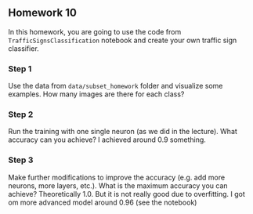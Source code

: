 ## Homework 10

In this homework, you are going to use the code from ```TrafficSignsClassification``` notebook and create your own traffic sign classifier.

### Step 1
Use the data from ```data/subset_homework``` folder and visualize some examples. How many images are there for each class?

### Step 2
Run the training with one single neuron (as we did in the lecture). What accuracy can you achieve?
I achieved around 0.9 something. 

### Step 3
Make further modifications to improve the accuracy (e.g. add more neurons, more layers, etc.). What is the maximum accuracy you can achieve?
Theoretically 1.0. But it is not really good due to overfitting. I got om more advanced model around 0.96 (see the notebook)